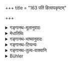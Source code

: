 +++
title = "163 पतिं हित्वापकृष्टम्"

+++

<details><summary>गङ्गानथ-मूलानुवादः</summary>

She, who, having abandoned her own husband who is inerior, has recourse to another person who is superior, becomes contemptible in this world and is called a ‘remarried woman.’—(161).
</details>

<details><summary>मेधातिथिः</summary>

_न केवलं निन्दाम् एव येन, _
</details>

<details><summary>गङ्गानथ-भाष्यानुवादः</summary>

It is not only Contempt and disgrace that is hers; but something more (described in the next verse).—(161).
</details>

<details><summary>गङ्गानथ-टिप्पन्यः</summary>

(Verse 163 of others.)

This verse is quoted in *Parāśaramādhava* (Prāyaścitta, p. 30);—and in
*Vivādaratnākara* (p. 452), which adds that for being called
‘*Parapūrva*’ the only necessary condition is that she should have taken
another husband; and not that this husband must be of a lower caste (as
the words of the text would seem to imply).
</details>

<details><summary>गङ्गानथ-तुल्य-वाक्यानि</summary>

**(verses 5.154-163)  
**

See Comparative notes for [Verse
5.154].
</details>

<details><summary>Bühler</summary>

163	She who cohabits with a man of higher caste, forsaking her own husband who belongs to a lower one, will become contemptible in this world, and is called a remarried woman (parapurva).
</details>
